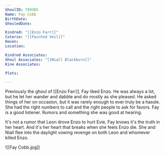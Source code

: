 ```yaml
---
GhoulID: 789385
Name: Fay Cobb
BirthDate: 
GhouledDate: 

Kindred: "[[Enzo Farr]]"
Coterie: "[[Painted Veil]]"
Haven: 
Location: 

Kindred Associates: 
Ghoul Associates: "[[Niall Blackburn]]"
Kine Associates: 

Plots: 

---
```

Previously the ghoul of [[Enzo Farr]]. Fay liked Enzo. He was always a lot, but he let her wander and dabble and do mostly as she pleased. He asked things of her on occasion, but it was rarely enough to ever truly be a hassle. She had the right numbers to call and the right people to ask for favors. Fay is a good listener. Rumors and something she was good at hearing. 

It's not a rumor that Leon drove Enzo to hurt Evie, Fay knows it's the truth in her heart. And it's her heart that breaks when she feels Enzo die. She and Niall flee into the daylight vowing revenge on both Leon and whomever killed Enzo.

![[Fay Cobb.jpg]]
